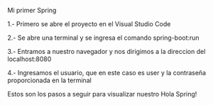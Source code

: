Mi primer Spring 

1.- Primero se abre el proyecto en el Visual Studio Code 

2.- Se abre una terminal y se ingresa el comando spring-boot:run 

3.- Entramos a nuestro navegador y nos dirigimos a la direccion del localhost:8080

4.- Ingresamos el usuario, que en este caso es user y la contraseña proporcionada en la terminal 


Estos son los pasos a seguir para visualizar nuestro Hola Spring!  
